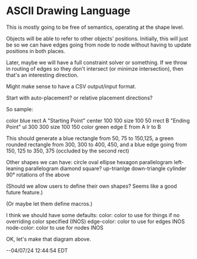 # ASCII Drawing Language

This is mostly going to be free of semantics, operating at the shape level.

Objects will be able to refer to other objects' positions.  Initially,
this will just be so we can have edges going from node to node without
having to update positions in both places.

Later, maybe we will have a full constraint solver or something. If we
throw in routing of edges so they don't intersect (or minimze
intersection), then that's an interesting direction.

Might make sense to have a CSV output/input format.

Start with auto-placement?  or relative placement directions?

So sample:

color blue
rect A "Starting Point" center 100 100 size 100 50
rrect B "Ending Point" ul 300 300 size 100 150 color green
edge E from A lr to B

This should generate a blue rectangle from 50, 75 to 150,125,
a green rounded rectangle from 300, 300 to 400, 450,
and a blue edge going from 150, 125 to 350, 375 (occluded by the second rect)

Other shapes we can have:
circle
oval
ellipse
hexagon
parallelogram
left-leaning parallelogram
diamond
square?
up-trianlge
down-triangle
cylinder
90° rotations of the above

(Should we allow users to define their own shapes?
 Seems like a good future feature.)

(Or maybe let them define macros.)

I think we should have some defaults:
color: color to use for things if no overriding color specified (INOS)
edge-color: color to use for edges INOS
node-color: color to use for nodes INOS

OK, let's make that diagram above.

--04/07/24 12:44:54 EDT
